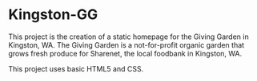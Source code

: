 # Kingston-GG

This project is the creation of a static homepage for the Giving Garden in Kingston, WA. The Giving Garden is a not-for-profit organic garden that grows fresh produce for Sharenet, the local foodbank in Kingston, WA.

This project uses basic HTML5 and CSS.